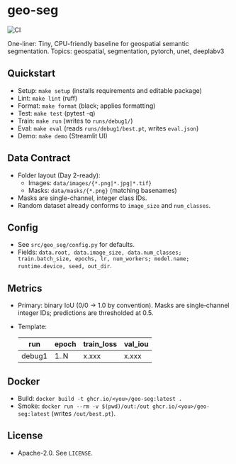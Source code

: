 # geo-seg

![CI](https://github.com/Evolvion2/geo-seg/actions/workflows/ci.yml/badge.svg)

One-liner: Tiny, CPU-friendly baseline for geospatial semantic segmentation.
Topics: geospatial, segmentation, pytorch, unet, deeplabv3

## Quickstart
- Setup: `make setup` (installs requirements and editable package)
- Lint: `make lint` (ruff)
- Format: `make format` (black; applies formatting)
- Test: `make test` (pytest -q)
- Train: `make run` (writes to `runs/debug1/`)
- Eval: `make eval` (reads `runs/debug1/best.pt`, writes `eval.json`)
- Demo: `make demo` (Streamlit UI)

## Data Contract
- Folder layout (Day 2-ready):
  - Images: `data/images/{*.png|*.jpg|*.tif}`
  - Masks: `data/masks/{*.png}` (matching basenames)
- Masks are single-channel, integer class IDs.
- Random dataset already conforms to `image_size` and `num_classes`.

## Config
- See `src/geo_seg/config.py` for defaults.
- Fields: `data.root, data.image_size, data.num_classes; train.batch_size, epochs, lr, num_workers; model.name; runtime.device, seed, out_dir`.

## Metrics
- Primary: binary IoU (0/0 → 1.0 by convention). Masks are single‑channel integer IDs; predictions are thresholded at 0.5.
- Template:

  | run | epoch | train_loss | val_iou |
  |-----|-------|------------|---------|
  | debug1 | 1..N | x.xxx | x.xxx |

## Docker
- Build: `docker build -t ghcr.io/<you>/geo-seg:latest .`
- Smoke: `docker run --rm -v $(pwd)/out:/out ghcr.io/<you>/geo-seg:latest` (writes `/out/best.pt`).

## License
- Apache-2.0. See `LICENSE`.
